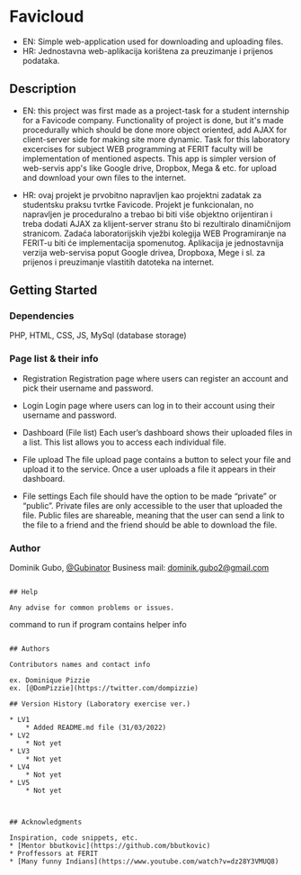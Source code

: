 # Favicloud

* EN: Simple web-application used for downloading and uploading files.
* HR: Jednostavna web-aplikacija korištena za preuzimanje i prijenos podataka.

## Description

* EN: 
this project was first made as a project-task for a student internship for a Favicode company. Functionality of project is done, but it's made procedurally which should be done more object oriented, add AJAX for client-server side for making site more dynamic. Task for this laboratory excercises for subject WEB programming at FERIT faculty will be implementation of mentioned aspects. This app is simpler version of web-servis app's like Google drive, Dropbox, Mega & etc. for upload and download your own files to the internet.

* HR:
ovaj projekt je prvobitno napravljen kao projektni zadatak za studentsku praksu tvrtke Favicode. Projekt je funkcionalan, no napravljen je proceduralno a trebao bi biti više objektno orijentiran i treba dodati AJAX za klijent-server stranu što bi rezultiralo dinamičnijom stranicom. Zadaća laboratorijskih vježbi kolegija WEB Programiranje na FERIT-u biti će implementacija spomenutog. Aplikacija je jednostavnija verzija web-servisa poput Google drivea, Dropboxa, Mege i sl. za prijenos i preuzimanje vlastitih datoteka na internet.  



## Getting Started

### Dependencies

PHP, HTML, CSS, JS, MySql (database storage)

### Page list & their info 

* Registration
Registration page where users can register an account and pick their username and password.

* Login
Login page where users can log in to their account using their username and password.

* Dashboard (File list)
Each user’s dashboard shows their uploaded files in a list. This list allows you to access each individual file. 

* File upload
The file upload page contains a button to select your file and upload it to the service. 
Once a user uploads a file it appears in their dashboard.

* File settings
Each file should have the option to be made “private” or “public”.
Private files are only accessible to the user that uploaded the file.
Public files are shareable, meaning that the user can send a link to the file to a friend and the friend should be able to download the file.


### Author

Dominik Gubo, 
[@Gubinator](https://github.com/Gubinator/)
Business mail: dominik.gubo2@gmail.com

```

## Help

Any advise for common problems or issues.
```
command to run if program contains helper info
```

## Authors

Contributors names and contact info

ex. Dominique Pizzie  
ex. [@DomPizzie](https://twitter.com/dompizzie)

## Version History (Laboratory exercise ver.)

* LV1
    * Added README.md file (31/03/2022)
* LV2
    * Not yet
* LV3
    * Not yet
* LV4
    * Not yet
* LV5
    * Not yet   



## Acknowledgments

Inspiration, code snippets, etc.
* [Mentor bbutkovic](https://github.com/bbutkovic)
* Proffessors at FERIT
* [Many funny Indians](https://www.youtube.com/watch?v=dz28Y3VMUQ8)

